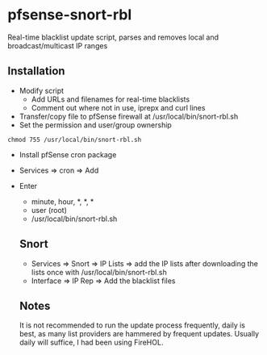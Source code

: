# pfsense-snort-rbl
Real-time blacklist update script, parses and removes local and broadcast/multicast IP ranges

## Installation
- Modify script
  - Add URLs and filenames for real-time blacklists
  - Comment out where not in use, iprepx and curl lines
- Transfer/copy file to pfSense firewall at /usr/local/bin/snort-rbl.sh
- Set the permission and user/group ownership
```
chmod 755 /usr/local/bin/snort-rbl.sh
```
- Install pfSense cron package
- Services => cron => Add
- Enter
  - minute, hour, *, *, *
  - user (root)
  - /usr/local/bin/snort-rbl.sh
  
  ## Snort
  - Services => Snort => IP Lists => add the IP lists after downloading the lists once with /usr/local/bin/snort-rbl.sh
  - Interface => IP Rep => Add the blacklist files
  
  ## Notes
  It is not recommended to run the update process frequently, daily is best, as many list providers are hammered by frequent updates. Usually daily will suffice, I had been using FireHOL.
